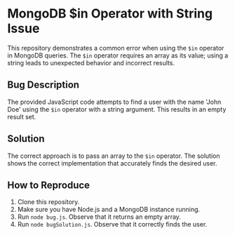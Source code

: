# MongoDB $in Operator with String Issue

This repository demonstrates a common error when using the `$in` operator in MongoDB queries. The `$in` operator requires an array as its value; using a string leads to unexpected behavior and incorrect results.

## Bug Description

The provided JavaScript code attempts to find a user with the name 'John Doe' using the `$in` operator with a string argument. This results in an empty result set.

## Solution

The correct approach is to pass an array to the `$in` operator. The solution shows the correct implementation that accurately finds the desired user.

## How to Reproduce

1. Clone this repository.
2. Make sure you have Node.js and a MongoDB instance running.
3. Run `node bug.js`. Observe that it returns an empty array.
4. Run `node bugSolution.js`. Observe that it correctly finds the user.
